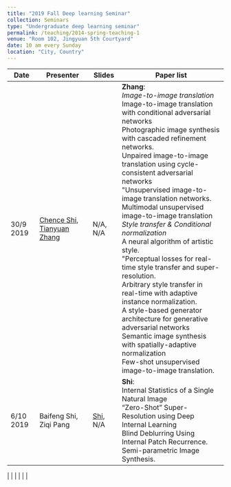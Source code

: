 ```yaml
---
title: "2019 Fall Deep learning Seminar"
collection: Seminars
type: "Undergraduate deep learning seminar"
permalink: /teaching/2014-spring-teaching-1
venue: "Room 102, Jingyuan 5th Courtyard"
date: 10 am every Sunday
location: "City, Country"
---
```


| Date  |  Presenter | Slides  | Paper list  |
|---|---|---|---|
| 30/9 2019  | [Chence Shi](chenceshi.com), [Tianyuan Zhang](tianyuanzhang.com)  | N/A, N/A  | **Zhang**: <br> *Image-to-image translation* <br> Image-to-image translation with conditional adversarial networks <br> Photographic image synthesis with cascaded refinement networks. <br> Unpaired image-to-image translation using cycle-consistent adversarial networks <br>  "Unsupervised image-to-image translation networks. <br> Multimodal unsupervised image-to-image translation <br> *Style transfer & Conditional normalization* <br> A neural algorithm of artistic style. <br> "Perceptual losses for real-time style transfer and super-resolution. <br> Arbitrary style transfer in real-time with adaptive instance normalization. <br> A style-based generator architecture for generative adversarial networks <br> Semantic image synthesis with spatially-adaptive normalization <br> Few-shot unsupervised image-to-image translation.|
| 6/10 2019  | Baifeng Shi, Ziqi Pang   | [Shi](https://github.com/a1600012888/a1600012888.github.io/blob/master/files/seminars-19-fall/2019.10.06.pptx), N/A | **Shi**: <br> Internal Statistics of a Single Natural Image <br> “Zero-Shot” Super-Resolution using Deep Internal Learning <br> Blind Deblurring Using Internal Patch Recurrence. <br> Semi-parametric Image Synthesis.
  |
|   |   |   |   |
